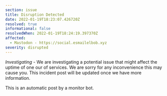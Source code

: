 ```yaml
---
section: issue
title: Disruption Detected
date: 2022-01-19T18:23:07.426720Z
resolved: true
informational: false
resolvedWhen: 2022-01-19T18:24:19.397370Z
affected:
  - Mastodon - https://social.esmailelbob.xyz
severity: disrupted
---
```

*Investigating* - We are investigating a potential issue that might affect the uptime of one our of services. We are sorry for any inconvenience this may cause you. This incident post will be updated once we have more information.

This is an automatic post by a monitor bot.
        